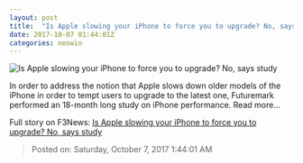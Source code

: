 ```yaml
---
layout: post
title:  "Is Apple slowing your iPhone to force you to upgrade? No, says study"
date: 2017-10-07 01:44:01Z
categories: neowin
---
```


![Is Apple slowing your iPhone to force you to upgrade? No, says study](https://cdn.neow.in/news/images/uploaded/2017/07/1499442004_applevaluation_story.jpg)

In order to address the notion that Apple slows down older models of the iPhone in order to tempt users to upgrade to the latest one, Futuremark performed an 18-month long study on iPhone performance. Read more...


Full story on F3News: [Is Apple slowing your iPhone to force you to upgrade? No, says study](http://www.f3nws.com/n/EYk4T)

> Posted on: Saturday, October 7, 2017 1:44:01 AM
